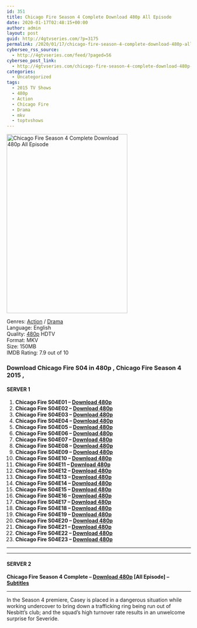 ```yaml
---
id: 351
title: Chicago Fire Season 4 Complete Download 480p All Episode
date: 2020-01-17T02:48:15+00:00
author: admin
layout: post
guid: http://4gtvseries.com/?p=3175
permalink: /2020/01/17/chicago-fire-season-4-complete-download-480p-all-episode-2/
cyberseo_rss_source:
  - http://4gtvseries.com/feed/?paged=56
cyberseo_post_link:
  - http://4gtvseries.com/chicago-fire-season-4-complete-download-480p-all-episode/
categories:
  - Uncategorized
tags:
  - 2015 TV Shows
  - 480p
  - Action
  - Chicago Fire
  - Drama
  - mkv
  - toptvshows
---
```

<img loading="lazy" class="aligncenter" src="https://2.bp.blogspot.com/-JyBuxNE5Y84/XiEfpKZ6oFI/AAAAAAAAA48/5qDFGhF4w7EsZTCrWAFzrWJQ3m1-2-gTQCK4BGAYYCw/s1600/Chicago%2BFire%2BSeason%2B4.jpg" alt="Chicago Fire Season 4 Complete Download 480p All Episode" width="330" height="488" />

Genres: <a href="http://4gtvseries.com/tag/action/" data-wpel-link="internal">Action</a> /&nbsp;<a href="http://4gtvseries.com/tag/drama/" data-wpel-link="internal">Drama</a>  
Language: English  
Quality:&nbsp;<a href="http://4gtvseries.com/tag/480p/" data-wpel-link="internal">480p</a> HDTV  
Format: MKV  
Size: 150MB  
IMDB Rating: 7.9 out of 10

### **Download Chicago Fire S04 in 480p , Chicago Fire Season 4 2015 ,&nbsp;**

#### <span><strong>SERVER 1</strong></span>

  1. **Chicago Fire S04E01 – <a href="http://slink.dl480p.xyz/3OUo4E" data-wpel-link="external" target="_blank" rel="nofollow external noopener noreferrer" class="wpel-icon-left"><i class="wpel-icon fa fa-download" aria-hidden="true"></i>Download 480p</a>**
  2. **Chicago Fire S04E02 – <a href="http://slink.dl480p.xyz/27bot2I" data-wpel-link="external" target="_blank" rel="nofollow external noopener noreferrer" class="wpel-icon-left"><i class="wpel-icon fa fa-download" aria-hidden="true"></i>Download 480p</a>**
  3. **Chicago Fire S04E03 – <a href="http://slink.dl480p.xyz/RVoOf" data-wpel-link="external" target="_blank" rel="nofollow external noopener noreferrer" class="wpel-icon-left"><i class="wpel-icon fa fa-download" aria-hidden="true"></i>Download 480p</a>**
  4. **Chicago Fire S04E04 – <a href="http://slink.dl480p.xyz/7UwZGTP1" data-wpel-link="external" target="_blank" rel="nofollow external noopener noreferrer" class="wpel-icon-left"><i class="wpel-icon fa fa-download" aria-hidden="true"></i>Download 480p</a>**
  5. **Chicago Fire S04E05 – <a href="http://slink.dl480p.xyz/MiwSQsCM" data-wpel-link="external" target="_blank" rel="nofollow external noopener noreferrer" class="wpel-icon-left"><i class="wpel-icon fa fa-download" aria-hidden="true"></i>Download 480p</a>**
  6. **Chicago Fire S04E06 – <a href="http://slink.dl480p.xyz/tugDqk6p" data-wpel-link="external" target="_blank" rel="nofollow external noopener noreferrer" class="wpel-icon-left"><i class="wpel-icon fa fa-download" aria-hidden="true"></i>Download 480p</a>**
  7. **Chicago Fire S04E07 – <a href="http://slink.dl480p.xyz/zulw" data-wpel-link="external" target="_blank" rel="nofollow external noopener noreferrer" class="wpel-icon-left"><i class="wpel-icon fa fa-download" aria-hidden="true"></i>Download 480p</a>**
  8. **Chicago Fire S04E08 – <a href="http://slink.dl480p.xyz/73Kl" data-wpel-link="external" target="_blank" rel="nofollow external noopener noreferrer" class="wpel-icon-left"><i class="wpel-icon fa fa-download" aria-hidden="true"></i>Download 480p</a>**
  9. **Chicago Fire S04E09 – <a href="http://slink.dl480p.xyz/bmK3" data-wpel-link="external" target="_blank" rel="nofollow external noopener noreferrer" class="wpel-icon-left"><i class="wpel-icon fa fa-download" aria-hidden="true"></i>Download 480p</a>**
 10. **Chicago Fire S04E10 – <a href="http://slink.dl480p.xyz/81XSMt" data-wpel-link="external" target="_blank" rel="nofollow external noopener noreferrer" class="wpel-icon-left"><i class="wpel-icon fa fa-download" aria-hidden="true"></i>Download 480p</a>**
 11. **Chicago Fire S04E11 – <a href="http://slink.dl480p.xyz/G73GoDH7" data-wpel-link="external" target="_blank" rel="nofollow external noopener noreferrer" class="wpel-icon-left"><i class="wpel-icon fa fa-download" aria-hidden="true"></i>Download 480p</a>**
 12. **Chicago Fire S04E12 – <a href="http://slink.dl480p.xyz/iOvE3m" data-wpel-link="external" target="_blank" rel="nofollow external noopener noreferrer" class="wpel-icon-left"><i class="wpel-icon fa fa-download" aria-hidden="true"></i>Download 480p</a>**
 13. **Chicago Fire S04E13 – <a href="http://slink.dl480p.xyz/t9P9" data-wpel-link="external" target="_blank" rel="nofollow external noopener noreferrer" class="wpel-icon-left"><i class="wpel-icon fa fa-download" aria-hidden="true"></i>Download 480p</a>**
 14. **Chicago Fire S04E14 – <a href="http://slink.dl480p.xyz/OjdkR" data-wpel-link="external" target="_blank" rel="nofollow external noopener noreferrer" class="wpel-icon-left"><i class="wpel-icon fa fa-download" aria-hidden="true"></i>Download 480p</a>**
 15. **Chicago Fire S04E15 – <a href="http://slink.dl480p.xyz/MwpNrEIS" data-wpel-link="external" target="_blank" rel="nofollow external noopener noreferrer" class="wpel-icon-left"><i class="wpel-icon fa fa-download" aria-hidden="true"></i>Download 480p</a>**
 16. **Chicago Fire S04E16 – <a href="http://slink.dl480p.xyz/O2PfEMm" data-wpel-link="external" target="_blank" rel="nofollow external noopener noreferrer" class="wpel-icon-left"><i class="wpel-icon fa fa-download" aria-hidden="true"></i>Download 480p</a>**
 17. **Chicago Fire S04E17 – <a href="http://slink.dl480p.xyz/sp5MjM" data-wpel-link="external" target="_blank" rel="nofollow external noopener noreferrer" class="wpel-icon-left"><i class="wpel-icon fa fa-download" aria-hidden="true"></i>Download 480p</a>**
 18. **Chicago Fire S04E18 – <a href="http://slink.dl480p.xyz/uPbKM" data-wpel-link="external" target="_blank" rel="nofollow external noopener noreferrer" class="wpel-icon-left"><i class="wpel-icon fa fa-download" aria-hidden="true"></i>Download 480p</a>**
 19. **Chicago Fire S04E19 – <a href="http://slink.dl480p.xyz/eCKGA1" data-wpel-link="external" target="_blank" rel="nofollow external noopener noreferrer" class="wpel-icon-left"><i class="wpel-icon fa fa-download" aria-hidden="true"></i>Download 480p</a>**
 20. **Chicago Fire S04E20 – <a href="http://slink.dl480p.xyz/1fYF" data-wpel-link="external" target="_blank" rel="nofollow external noopener noreferrer" class="wpel-icon-left"><i class="wpel-icon fa fa-download" aria-hidden="true"></i>Download 480p</a>**
 21. **Chicago Fire S04E21 – <a href="http://slink.dl480p.xyz/AlUge8" data-wpel-link="external" target="_blank" rel="nofollow external noopener noreferrer" class="wpel-icon-left"><i class="wpel-icon fa fa-download" aria-hidden="true"></i>Download 480p</a>**
 22. **Chicago Fire S04E22 – <a href="http://slink.dl480p.xyz/uqX08KEM" data-wpel-link="external" target="_blank" rel="nofollow external noopener noreferrer" class="wpel-icon-left"><i class="wpel-icon fa fa-download" aria-hidden="true"></i>Download 480p</a>**
 23. **Chicago Fire S04E23 – <a href="http://slink.dl480p.xyz/KEDTMaI" data-wpel-link="external" target="_blank" rel="nofollow external noopener noreferrer" class="wpel-icon-left"><i class="wpel-icon fa fa-download" aria-hidden="true"></i>Download 480p</a>**

* * *

* * *

#### <span><strong>SERVER 2</strong></span>

**Chicago Fire Season 4 Complete – <a href="http://dl480p.xyz/3412/" data-wpel-link="external" target="_blank" rel="nofollow external noopener noreferrer" class="wpel-icon-left"><i class="wpel-icon fa fa-download" aria-hidden="true"></i>Download 480p</a> [All Episode] – <a href="https://subscene.com/subtitles/chicago-fire-fourth-season-2015" data-wpel-link="external" target="_blank" rel="nofollow external noopener noreferrer" class="wpel-icon-left"><i class="wpel-icon fa fa-download" aria-hidden="true"></i>Subtitles</a>**

* * *

In the Season 4 premiere, Casey is placed in a dangerous situation while working undercover to bring down a trafficking ring being run out of Nesbitt’s club; and the squad’s high turnover rate results in an unwelcome surprise for Severide.

<div align="center">
</div>